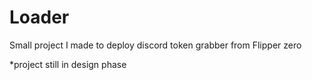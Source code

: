 # Loader
Small project I made to deploy discord token grabber from Flipper zero


*project still in design phase
